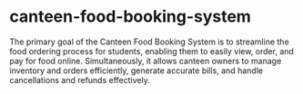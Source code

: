 # canteen-food-booking-system
The primary goal of the Canteen Food Booking System is to streamline the food ordering process for students, enabling them to easily view, order, and pay for food online. Simultaneously, it allows canteen owners to manage inventory and orders efficiently, generate accurate bills, and handle cancellations and refunds effectively.
